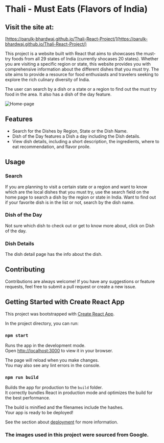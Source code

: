 # Thali - Must Eats (Flavors of India)
## Visit the site at: 
[https://parulk-bhardwaj.github.io/Thali-React-Project/](https://parulk-bhardwaj.github.io/Thali-React-Project/)

This project is a website built with React that aims to showcases the must-try foods from all 29 states of India (currently shocases 20 states). Whether you are visiting a specific region or state, this website provides you with comprehensive information about the different dishes that you must try. The site aims to provide a resource for food enthusiasts and travelers seeking to explore the rich culinary diversity of India.

The user can search by a dish or a state or a region to find out the must try food in the area. It also has a dish of the day feature.

![Home-page](Thali-Must-Eats-Home-Page.png)

## Features
- Search for the Dishes by Region, State or the Dish Name.
- Dish of the Day features a Dish a day including the Dish details.
- View dish details, including a short description, the ingredients, where to eat recommendation, and flavor proile.

## Usage

### Search
If you are planning to visit a certain state or a region and want to know which are the local dishes that you must try, use the search field on the home page to search a dish by the region or state in India. Want to find out if your favorite dish is in the list or not, search by the dish name.

### Dish of the Day
Not sure which dish to check out or get to know more about, click on Dish of the day.

### Dish Details
The dish detail page has the info about the dish.

## Contributing

Contributions are always welcome! If you have any suggestions or feature requests, feel free to submit a pull request or create a new issue.


## Getting Started with Create React App

This project was bootstrapped with [Create React App](https://github.com/facebook/create-react-app).


In the project directory, you can run:

### `npm start`

Runs the app in the development mode.\
Open [http://localhost:3000](http://localhost:3000) to view it in your browser.

The page will reload when you make changes.\
You may also see any lint errors in the console.

### `npm run build`

Builds the app for production to the `build` folder.\
It correctly bundles React in production mode and optimizes the build for the best performance.

The build is minified and the filenames include the hashes.\
Your app is ready to be deployed!

See the section about [deployment](https://facebook.github.io/create-react-app/docs/deployment) for more information.

### The images used in this project were sourced from Google.